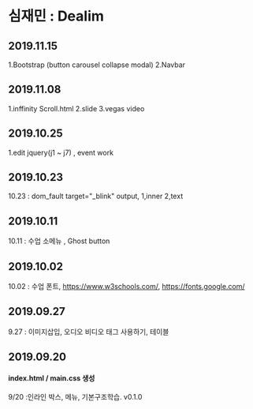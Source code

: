 # 심재민 : Dealim

## 2019.11.15
1.Bootstrap (button carousel collapse modal) 2.Navbar  

## 2019.11.08
1.inffinity Scroll.html 2.slide 3.vegas video

## 2019.10.25
1.edit jquery(j1 ~ j7) , event work

## 2019.10.23
10.23 : dom_fault      target="_blink"   output, 1,inner  2,text

## 2019.10.11
10.11 : 수업 소메뉴 , Ghost button

## 2019.10.02
10.02 : 수업 폰트, https://www.w3schools.com/, https://fonts.google.com/

## 2019.09.27
9.27 : 이미지삽입, 오디오 비디오 태그 사용하기, 테이블

## 2019.09.20
#### index.html / main.css 생성
9/20 :인라인 박스, 메뉴, 기본구조학습.
v0.1.0
